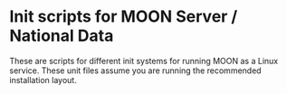 # Init scripts for MOON Server / National Data
These are scripts for different init systems for running MOON as a Linux service. These unit files assume you are running the recommended installation layout.